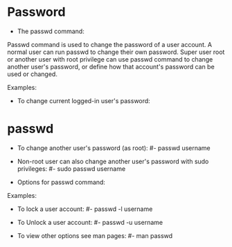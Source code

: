 # Password 

- The passwd command:

Passwd command is used to change the password of a user
account. 
A normal user can run passwd to change their own 
password.
Super user root or another user with root privilege can 
use passwd command to change another user's password, or 
define how that account's password can be used or 
changed.

 Examples:

- To change current logged-in user's password:
# passwd

- To change another user's password (as root): 
#- passwd username 

- Non-root user can also change another user's password
with sudo privileges: 
#- sudo passwd username


- Options for passwd command: 

Examples:
 
- To lock a user account: 
#- passwd -l username

- To Unlock a user account: 
#- passwd -u username


- To view other options see man pages: 
#- man passwd  



















